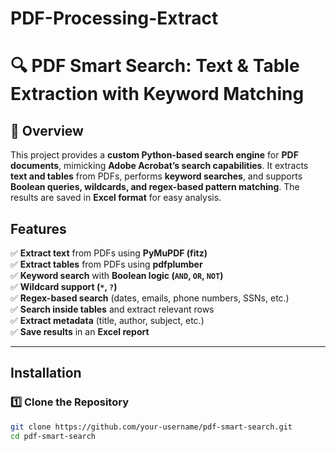 # PDF-Processing-Extract
# 🔍 PDF Smart Search: Text & Table Extraction with Keyword Matching

## 📖 Overview
This project provides a **custom Python-based search engine** for **PDF documents**, mimicking **Adobe Acrobat’s search capabilities**. It extracts **text and tables** from PDFs, performs **keyword searches**, and supports **Boolean queries, wildcards, and regex-based pattern matching**. The results are saved in **Excel format** for easy analysis.

## Features
✅ **Extract text** from PDFs using **PyMuPDF (fitz)**  
✅ **Extract tables** from PDFs using **pdfplumber**  
✅ **Keyword search** with **Boolean logic (`AND`, `OR`, `NOT`)**  
✅ **Wildcard support (`*`, `?`)**  
✅ **Regex-based search** (dates, emails, phone numbers, SSNs, etc.)  
✅ **Search inside tables** and extract relevant rows  
✅ **Extract metadata** (title, author, subject, etc.)  
✅ **Save results** in an **Excel report**  

---

##  Installation
### 1️⃣ **Clone the Repository**
```bash
git clone https://github.com/your-username/pdf-smart-search.git
cd pdf-smart-search
